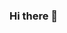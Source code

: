 ### Hi there 👋

<!--
**Lex1965/Lex1965** is a ✨ _special_ ✨ repository because its `README.md` (this file) appears on your GitHub profile.
fhh
Here are some ideas to get you started:

- 🔭 I’m currently working on ...
- 🌱 I’m currently learning ...
- 👯 I’m looking to collaborate on ...
- 🤔 I’m looking for help with ...
- 💬 х й проссиш ...
- 📫 How to reach me: ...
- 😄 Pronouns: ...
- ⚡ Fun fact: ...
-->
